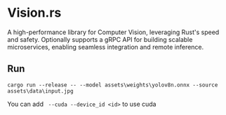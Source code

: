# Vision.rs
A high-performance library for Computer Vision, leveraging Rust's speed and safety. Optionally supports a gRPC API for building scalable microservices, enabling seamless integration and remote inference.

## Run
```
cargo run --release -- --model assets\weights\yolov8n.onnx --source assets\data\input.jpg
```

You can add ``` --cuda --device_id <id>``` to use cuda